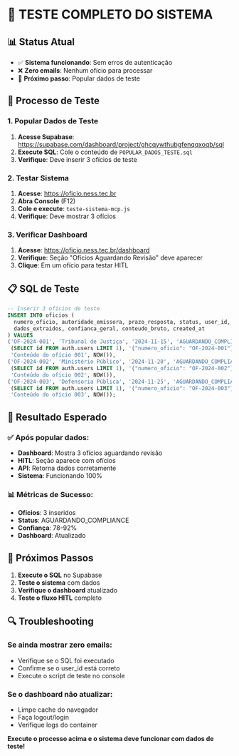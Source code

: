 # 🧪 TESTE COMPLETO DO SISTEMA

## 📊 **Status Atual**
- ✅ **Sistema funcionando**: Sem erros de autenticação
- ❌ **Zero emails**: Nenhum ofício para processar
- 🔄 **Próximo passo**: Popular dados de teste

## 🎯 **Processo de Teste**

### **1. Popular Dados de Teste**
1. **Acesse Supabase**: https://supabase.com/dashboard/project/ghcqywthubgfenqqxoqb/sql
2. **Execute SQL**: Cole o conteúdo de `POPULAR_DADOS_TESTE.sql`
3. **Verifique**: Deve inserir 3 ofícios de teste

### **2. Testar Sistema**
1. **Acesse**: https://oficio.ness.tec.br
2. **Abra Console** (F12)
3. **Cole e execute**: `teste-sistema-mcp.js`
4. **Verifique**: Deve mostrar 3 ofícios

### **3. Verificar Dashboard**
1. **Acesse**: https://oficio.ness.tec.br/dashboard
2. **Verifique**: Seção "Ofícios Aguardando Revisão" deve aparecer
3. **Clique**: Em um ofício para testar HITL

## 📋 **SQL de Teste**

```sql
-- Inserir 3 ofícios de teste
INSERT INTO oficios (
  numero_oficio, autoridade_emissora, prazo_resposta, status, user_id,
  dados_extraidos, confianca_geral, conteudo_bruto, created_at
) VALUES 
('OF-2024-001', 'Tribunal de Justiça', '2024-11-15', 'AGUARDANDO_COMPLIANCE', 
 (SELECT id FROM auth.users LIMIT 1), '{"numero_oficio": "OF-2024-001"}', 85, 
 'Conteúdo do ofício 001', NOW()),
('OF-2024-002', 'Ministério Público', '2024-11-20', 'AGUARDANDO_COMPLIANCE', 
 (SELECT id FROM auth.users LIMIT 1), '{"numero_oficio": "OF-2024-002"}', 92, 
 'Conteúdo do ofício 002', NOW()),
('OF-2024-003', 'Defensoria Pública', '2024-11-25', 'AGUARDANDO_COMPLIANCE', 
 (SELECT id FROM auth.users LIMIT 1), '{"numero_oficio": "OF-2024-003"}', 78, 
 'Conteúdo do ofício 003', NOW());
```

## 🎯 **Resultado Esperado**

### **✅ Após popular dados:**
- **Dashboard**: Mostra 3 ofícios aguardando revisão
- **HITL**: Seção aparece com ofícios
- **API**: Retorna dados corretamente
- **Sistema**: Funcionando 100%

### **📊 Métricas de Sucesso:**
- **Ofícios**: 3 inseridos
- **Status**: AGUARDANDO_COMPLIANCE
- **Confiança**: 78-92%
- **Dashboard**: Atualizado

## 🚀 **Próximos Passos**

1. **Execute o SQL** no Supabase
2. **Teste o sistema** com dados
3. **Verifique o dashboard** atualizado
4. **Teste o fluxo HITL** completo

## 🔍 **Troubleshooting**

### **Se ainda mostrar zero emails:**
- Verifique se o SQL foi executado
- Confirme se o user_id está correto
- Execute o script de teste no console

### **Se o dashboard não atualizar:**
- Limpe cache do navegador
- Faça logout/login
- Verifique logs do container

**Execute o processo acima e o sistema deve funcionar com dados de teste!**
